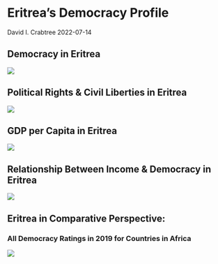 Eritrea’s Democracy Profile
================
David I. Crabtree
2022-07-14

## Democracy in Eritrea

![](C:\Users\David\Desktop\PROGRA~1\FILESA~1\DEMOCR~1\reports\ERITRE~1/figure-gfm/Demscore-1.png)<!-- -->

## Political Rights & Civil Liberties in Eritrea

![](C:\Users\David\Desktop\PROGRA~1\FILESA~1\DEMOCR~1\reports\ERITRE~1/figure-gfm/Political%20Rights%20&%20Civil%20Libs-1.png)<!-- -->

## GDP per Capita in Eritrea

![](C:\Users\David\Desktop\PROGRA~1\FILESA~1\DEMOCR~1\reports\ERITRE~1/figure-gfm/GDP%20per%20Capita-1.png)<!-- -->

## Relationship Between Income & Democracy in Eritrea

![](C:\Users\David\Desktop\PROGRA~1\FILESA~1\DEMOCR~1\reports\ERITRE~1/figure-gfm/Income%20&%20Dem-1.png)<!-- -->

## Eritrea in Comparative Perspective:

### All Democracy Ratings in 2019 for Countries in Africa

![](C:\Users\David\Desktop\PROGRA~1\FILESA~1\DEMOCR~1\reports\ERITRE~1/figure-gfm/Democracy%20in%20Comparative%20Perspective-1.png)<!-- -->
